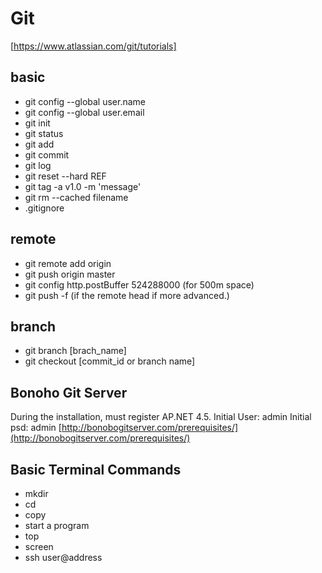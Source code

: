 # Git

[https://www.atlassian.com/git/tutorials]
## basic

* git config --global user.name <name>
* git config --global user.email <email>
* git init
* git status
* git add
* git commit
* git log
* git reset --hard REF
* git tag -a v1.0 -m 'message'
* git rm --cached filename
* .gitignore


## remote
* git remote add origin
* git push origin master
* git config http.postBuffer 524288000 (for 500m space)
* git push -f (if the remote head if more advanced.)



## branch
* git branch [brach_name]
* git checkout [commit_id or branch name]


## Bonoho Git Server
During the installation, must register AP.NET 4.5.
Initial User: admin
Initial psd: admin
[http://bonobogitserver.com/prerequisites/](http://bonobogitserver.com/prerequisites/)


## Basic Terminal Commands
* mkdir
* cd
* copy
* start a program
* top
* screen
* ssh user@address


